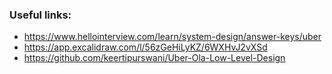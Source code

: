 ### Useful links:
- https://www.hellointerview.com/learn/system-design/answer-keys/uber
- https://app.excalidraw.com/l/56zGeHiLyKZ/6WXHvJ2vXSd
- https://github.com/keertipurswani/Uber-Ola-Low-Level-Design